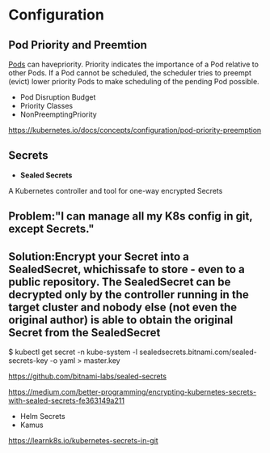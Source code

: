 # Configuration

## Pod Priority and Preemtion

[Pods](https://kubernetes.io/docs/user-guide/pods) can havepriority. Priority indicates the importance of a Pod relative to other Pods. If a Pod cannot be scheduled, the scheduler tries to preempt (evict) lower priority Pods to make scheduling of the pending Pod possible.

- Pod Disruption Budget
- Priority Classes
- NonPreemptingPriority

<https://kubernetes.io/docs/concepts/configuration/pod-priority-preemption>

## Secrets

- **Sealed Secrets**

A Kubernetes controller and tool for one-way encrypted Secrets

## Problem:"I can manage all my K8s config in git, except Secrets."

## Solution:Encrypt your Secret into a SealedSecret, whichissafe to store - even to a public repository. The SealedSecret can be decrypted only by the controller running in the target cluster and nobody else (not even the original author) is able to obtain the original Secret from the SealedSecret

$ kubectl get secret -n kube-system -l sealedsecrets.bitnami.com/sealed-secrets-key -o yaml > master.key

<https://github.com/bitnami-labs/sealed-secrets>

<https://medium.com/better-programming/encrypting-kubernetes-secrets-with-sealed-secrets-fe363149a211>

- Helm Secrets
- Kamus

<https://learnk8s.io/kubernetes-secrets-in-git>
